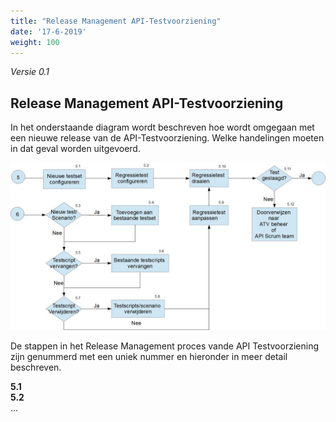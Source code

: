 ```yaml
---
title: "Release Management API-Testvoorziening"
date: '17-6-2019'
weight: 100
---
```


*Versie 0.1*

## Release Management API-Testvoorziening

In het onderstaande diagram wordt beschreven hoe wordt omgegaan met een nieuwe release van de API-Testvoorziening. Welke handelingen moeten in dat geval worden uitgevoerd.

![Release Management API-Testvoorziening](https://github.com/VNG-Realisatie/api-beheer/blob/master/Processen/RM-ATV.jpg)

De stappen in het Release Management proces vande API Testvoorziening zijn genummerd met een uniek nummer en hieronder in meer detail beschreven.

**5.1** <br/>
**5.2** <br/>
...
